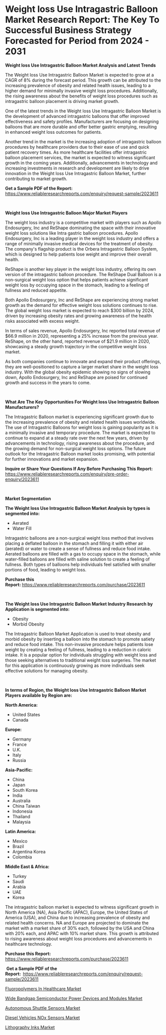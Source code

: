 <p><h1>Weight loss Use Intragastric Balloon Market Research Report: The Key To Successful Business Strategy Forecasted for Period from 2024 - 2031</h1></p><p><strong>Weight loss Use Intragastric Balloon Market Analysis and Latest Trends</strong></p>
<p><p>The Weight loss Use Intragastric Balloon Market is expected to grow at a CAGR of 8% during the forecast period. This growth can be attributed to the increasing prevalence of obesity and related health issues, leading to a higher demand for minimally invasive weight loss procedures. Additionally, the rising awareness about the benefits of weight loss procedures such as intragastric balloon placement is driving market growth.</p><p>One of the latest trends in the Weight loss Use Intragastric Balloon Market is the development of advanced intragastric balloons that offer improved effectiveness and safety profiles. Manufacturers are focusing on designing balloons that are more durable and offer better gastric emptying, resulting in enhanced weight loss outcomes for patients.</p><p>Another trend in the market is the increasing adoption of intragastric balloon procedures by healthcare providers due to their ease of use and quick patient recovery times. As more healthcare facilities offer intragastric balloon placement services, the market is expected to witness significant growth in the coming years. Additionally, advancements in technology and increasing investments in research and development are likely to drive innovation in the Weight loss Use Intragastric Balloon Market, further contributing to market growth.</p></p>
<p><strong>Get a Sample PDF of the Report:&nbsp;</strong> <a href="https://www.reliableresearchreports.com/enquiry/request-sample/2023611">https://www.reliableresearchreports.com/enquiry/request-sample/2023611</a></p>
<p>&nbsp;</p>
<p><strong>Weight loss Use Intragastric Balloon Major Market Players</strong></p>
<p><p>The weight loss industry is a competitive market with players such as Apollo Endosurgery, Inc and ReShape dominating the space with their innovative weight loss solutions like Intra gastric balloon procedures. Apollo Endosurgery, Inc is a leading player in the weight loss industry and offers a range of minimally invasive medical devices for the treatment of obesity. The company's flagship product is the Orbera Intragastric Balloon System, which is designed to help patients lose weight and improve their overall health.</p><p>ReShape is another key player in the weight loss industry, offering its own version of the intragastric balloon procedure. The ReShape Dual Balloon is a non-surgical weight loss option that helps patients achieve significant weight loss by occupying space in the stomach, leading to a feeling of fullness and reduced appetite.</p><p>Both Apollo Endosurgery, Inc and ReShape are experiencing strong market growth as the demand for effective weight loss solutions continues to rise. The global weight loss market is expected to reach $300 billion by 2024, driven by increasing obesity rates and growing awareness of the health risks associated with excess weight.</p><p>In terms of sales revenue, Apollo Endosurgery, Inc reported total revenue of $66.9 million in 2020, representing a 25% increase from the previous year. ReShape, on the other hand, reported revenue of $21.9 million in 2020, showcasing a steady growth trajectory in the competitive weight loss market.</p><p>As both companies continue to innovate and expand their product offerings, they are well-positioned to capture a larger market share in the weight loss industry. With the global obesity epidemic showing no signs of slowing down, Apollo Endosurgery, Inc and ReShape are poised for continued growth and success in the years to come.</p></p>
<p>&nbsp;</p>
<p><strong>What Are The Key Opportunities For Weight loss Use Intragastric Balloon Manufacturers?</strong></p>
<p><p>The Intragastric Balloon market is experiencing significant growth due to the increasing prevalence of obesity and related health issues worldwide. The use of Intragastric Balloons for weight loss is gaining popularity as it is a minimally invasive and temporary procedure. The market is expected to continue to expand at a steady rate over the next few years, driven by advancements in technology, rising awareness about the procedure, and the growing demand for non-surgical weight loss options. The future outlook for the Intragastric Balloon market looks promising, with potential for further innovations and market expansion.</p></p>
<p><strong>Inquire or Share Your Questions If Any Before Purchasing This Report:</strong> <a href="https://www.reliableresearchreports.com/enquiry/pre-order-enquiry/2023611">https://www.reliableresearchreports.com/enquiry/pre-order-enquiry/2023611</a></p>
<p>&nbsp;</p>
<p><strong>Market Segmentation</strong></p>
<p><strong>The Weight loss Use Intragastric Balloon Market Analysis by types is segmented into:</strong></p>
<p><ul><li>Aerated</li><li>Water Fill</li></ul></p>
<p><p>Intragastric balloons are a non-surgical weight loss method that involves placing a deflated balloon in the stomach and filling it with either air (aerated) or water to create a sense of fullness and reduce food intake. Aerated balloons are filled with a gas to occupy space in the stomach, while water-filled balloons are filled with saline solution to create a feeling of fullness. Both types of balloons help individuals feel satisfied with smaller portions of food, leading to weight loss.</p></p>
<p><strong>Purchase this Report:&nbsp;</strong><a href="https://www.reliableresearchreports.com/purchase/2023611">https://www.reliableresearchreports.com/purchase/2023611</a></p>
<p>&nbsp;</p>
<p><strong>The Weight loss Use Intragastric Balloon Market Industry Research by Application is segmented into:</strong></p>
<p><ul><li>Obesity</li><li>Morbid Obesity</li></ul></p>
<p><p>The Intragastric Balloon Market Application is used to treat obesity and morbid obesity by inserting a balloon into the stomach to promote satiety and reduce food intake. This non-invasive procedure helps patients lose weight by creating a feeling of fullness, leading to a reduction in caloric intake. It is a popular option for individuals struggling with weight loss and those seeking alternatives to traditional weight loss surgeries. The market for this application is continuously growing as more individuals seek effective solutions for managing obesity.</p></p>
<p>&nbsp;</p>
<p><strong>In terms of Region, the Weight loss Use Intragastric Balloon Market Players available by Region are:</strong></p>
<p>
    <p> <strong> North America: </strong>
        <ul>
            <li>United States</li>
            <li>Canada</li>
        </ul>
        </p> 
    <p> <strong> Europe: </strong>
        <ul>
            <li>Germany</li>
            <li>France</li>
            <li>U.K.</li>
            <li>Italy</li>
            <li>Russia</li>
        </ul>
        </p> 
    <p> <strong> Asia-Pacific: </strong>
        <ul>
            <li>China</li>
            <li>Japan</li>
            <li>South Korea</li>
            <li>India</li>
            <li>Australia</li>
            <li>China Taiwan</li>
            <li>Indonesia</li>
            <li>Thailand</li>
            <li>Malaysia</li>
        </ul>
        </p> 
    <p> <strong> Latin America: </strong>
        <ul>
            <li>Mexico</li>
            <li>Brazil</li>
            <li>Argentina Korea</li>
            <li>Colombia</li>
        </ul>
        </p> 
    <p> <strong> Middle East & Africa: </strong>
        <ul>
            <li>Turkey</li>
            <li>Saudi</li>
            <li>Arabia</li>
            <li>UAE</li>
            <li>Korea</li>
        </ul>
    </p>
    </p>
<p><p>The intragastric balloon market is expected to witness significant growth in North America (NA), Asia Pacific (APAC), Europe, the United States of America (USA), and China due to increasing prevalence of obesity and related health concerns. NA and Europe are projected to dominate the market with a market share of 30% each, followed by the USA and China with 20% each, and APAC with 10% market share. This growth is attributed to rising awareness about weight loss procedures and advancements in healthcare technology.</p></p>
<p><strong>Purchase this Report: </strong><a href="https://www.reliableresearchreports.com/purchase/2023611">https://www.reliableresearchreports.com/purchase/2023611</a></p>
<p>&nbsp;<strong>Get a Sample PDF of the Report:&nbsp;&nbsp;</strong><a href="https://www.reliableresearchreports.com/enquiry/request-sample/2023611">https://www.reliableresearchreports.com/enquiry/request-sample/2023611</a></p>
<p><strong></strong></p>
<p><p><a href="https://three-jumbo-f6d.notion.site/Fluoropolymers-In-Healthcare-Market-Challenges-Opportunities-and-Growth-Drivers-and-Major-Market--dec6dac493c644ae986d8b9e744ce5f9">Fluoropolymers In Healthcare Market</a></p><p><a href="https://view.publitas.com/reportprime-1/wide-bandgap-semiconductor-power-devices-and-modules-market-size-global-industry-overview-market-segmentation-and-forecast-2024-to-2031/">Wide Bandgap Semiconductor Power Devices and Modules Market</a></p><p><a href="https://github.com/Alonsoolds3wq1d81czn8rbol/Market-Research-Report-List-1/blob/main/autonomous-shuttle-sensors-market.md">Autonomous Shuttle Sensors Market</a></p><p><a href="https://github.com/yemakinde/Market-Research-Report-List-1/blob/main/diesel-vehicles-nox-sensors-market.md">Diesel Vehicles NOx Sensors Market</a></p><p><a href="https://noble-drawer-34c.notion.site/Lithography-Inks-Market-Size-Reflecting-a-Forecast-Till-2031-Market-By-Type-By-Application-and-By--4c2be4c47caf47599c33e97e762df6a6">Lithography Inks Market</a></p></p>